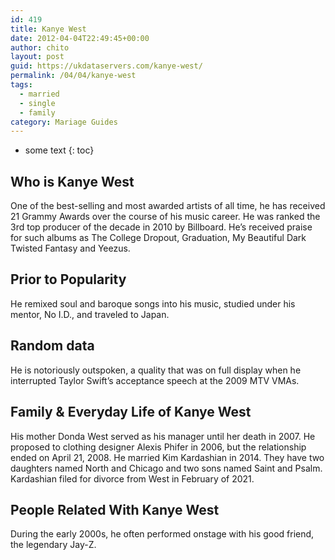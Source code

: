 ```yaml
---
id: 419
title: Kanye West
date: 2012-04-04T22:49:45+00:00
author: chito
layout: post
guid: https://ukdataservers.com/kanye-west/
permalink: /04/04/kanye-west  
tags:
  - married
  - single
  - family
category: Mariage Guides
---
```


* some text
{: toc}


## Who is  Kanye West
                  
                  
                  
One of the best-selling and most awarded artists of all time, he has received 21 Grammy Awards over the course of his music career. He was ranked the 3rd top producer of the decade in 2010 by Billboard. He&#8217;s received praise for such albums as The College Dropout, Graduation, My Beautiful Dark Twisted Fantasy and Yeezus.
                  
                
                
                
## Prior to Popularity 
                  
                  
                  
He remixed soul and baroque songs into his music, studied under his mentor, No I.D., and traveled to Japan.
                  
                
                
                
## Random data 
                  
                  
                  
He is notoriously outspoken, a quality that was on full display when he interrupted Taylor Swift&#8217;s acceptance speech at the 2009 MTV VMAs.
                  
                
                
                
## Family & Everyday Life of Kanye West
                  
                  
                  
His mother Donda West served as his manager until her death in 2007. He proposed to clothing designer Alexis Phifer in 2006, but the relationship ended on April 21, 2008. He married Kim Kardashian in 2014. They have two daughters named North and Chicago and two sons named Saint and Psalm. Kardashian filed for divorce from West in February of 2021.
                  
                
                
                
## People Related With  Kanye West
                  
                  
                  
During the early 2000s, he often performed onstage with his good friend, the legendary Jay-Z.
                  
                
              
            
          
          
          
    
    
  
